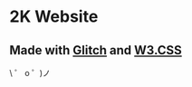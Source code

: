 # 2K Website

## Made with [Glitch](https://glitch.com/) and [W3.CSS](https://www.w3schools.com/w3css/)

\ ゜ o ゜)ノ
